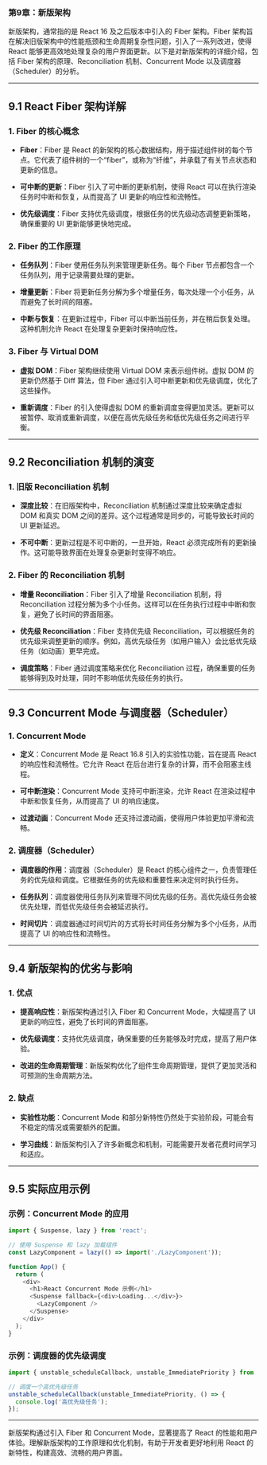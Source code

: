 ### 第9章：新版架构

新版架构，通常指的是 React 16 及之后版本中引入的 Fiber 架构。Fiber 架构旨在解决旧版架构中的性能瓶颈和生命周期复杂性问题，引入了一系列改进，使得 React 能够更高效地处理复杂的用户界面更新。以下是对新版架构的详细介绍，包括 Fiber 架构的原理、Reconciliation 机制、Concurrent Mode 以及调度器（Scheduler）的分析。

---

## 9.1 React Fiber 架构详解

### **1. Fiber 的核心概念**

- **Fiber**：Fiber 是 React 的新架构的核心数据结构，用于描述组件树的每个节点。它代表了组件树的一个“fiber”，或称为“纤维”，并承载了有关节点状态和更新的信息。

- **可中断的更新**：Fiber 引入了可中断的更新机制，使得 React 可以在执行渲染任务时中断和恢复，从而提高了 UI 更新的响应性和流畅性。

- **优先级调度**：Fiber 支持优先级调度，根据任务的优先级动态调整更新策略，确保重要的 UI 更新能够更快地完成。

### **2. Fiber 的工作原理**

- **任务队列**：Fiber 使用任务队列来管理更新任务。每个 Fiber 节点都包含一个任务队列，用于记录需要处理的更新。

- **增量更新**：Fiber 将更新任务分解为多个增量任务，每次处理一个小任务，从而避免了长时间的阻塞。

- **中断与恢复**：在更新过程中，Fiber 可以中断当前任务，并在稍后恢复处理。这种机制允许 React 在处理复杂更新时保持响应性。

### **3. Fiber 与 Virtual DOM**

- **虚拟 DOM**：Fiber 架构继续使用 Virtual DOM 来表示组件树。虚拟 DOM 的更新仍然基于 Diff 算法，但 Fiber 通过引入可中断更新和优先级调度，优化了这些操作。

- **重新调度**：Fiber 的引入使得虚拟 DOM 的重新调度变得更加灵活。更新可以被暂停、取消或重新调度，以便在高优先级任务和低优先级任务之间进行平衡。

---

## 9.2 Reconciliation 机制的演变

### **1. 旧版 Reconciliation 机制**

- **深度比较**：在旧版架构中，Reconciliation 机制通过深度比较来确定虚拟 DOM 和真实 DOM 之间的差异。这个过程通常是同步的，可能导致长时间的 UI 更新延迟。

- **不可中断**：更新过程是不可中断的，一旦开始，React 必须完成所有的更新操作。这可能导致界面在处理复杂更新时变得不响应。

### **2. Fiber 的 Reconciliation 机制**

- **增量 Reconciliation**：Fiber 引入了增量 Reconciliation 机制，将 Reconciliation 过程分解为多个小任务。这样可以在任务执行过程中中断和恢复，避免了长时间的界面阻塞。

- **优先级 Reconciliation**：Fiber 支持优先级 Reconciliation，可以根据任务的优先级来调整更新的顺序。例如，高优先级任务（如用户输入）会比低优先级任务（如动画）更早完成。

- **调度策略**：Fiber 通过调度策略来优化 Reconciliation 过程，确保重要的任务能够得到及时处理，同时不影响低优先级任务的执行。

---

## 9.3 Concurrent Mode 与调度器（Scheduler）

### **1. Concurrent Mode**

- **定义**：Concurrent Mode 是 React 16.8 引入的实验性功能，旨在提高 React 的响应性和流畅性。它允许 React 在后台进行复杂的计算，而不会阻塞主线程。

- **可中断渲染**：Concurrent Mode 支持可中断渲染，允许 React 在渲染过程中中断和恢复任务，从而提高了 UI 的响应速度。

- **过渡动画**：Concurrent Mode 还支持过渡动画，使得用户体验更加平滑和流畅。

### **2. 调度器（Scheduler）**

- **调度器的作用**：调度器（Scheduler）是 React 的核心组件之一，负责管理任务的优先级和调度。它根据任务的优先级和重要性来决定何时执行任务。

- **任务队列**：调度器使用任务队列来管理不同优先级的任务。高优先级任务会被优先处理，而低优先级任务会被延迟执行。

- **时间切片**：调度器通过时间切片的方式将长时间任务分解为多个小任务，从而提高了 UI 的响应性和流畅性。

---

## 9.4 新版架构的优劣与影响

### **1. 优点**

- **提高响应性**：新版架构通过引入 Fiber 和 Concurrent Mode，大幅提高了 UI 更新的响应性，避免了长时间的界面阻塞。

- **优先级调度**：支持优先级调度，确保重要的任务能够及时完成，提高了用户体验。

- **改进的生命周期管理**：新版架构优化了组件生命周期管理，提供了更加灵活和可预测的生命周期方法。

### **2. 缺点**

- **实验性功能**：Concurrent Mode 和部分新特性仍然处于实验阶段，可能会有不稳定的情况或需要额外的配置。

- **学习曲线**：新版架构引入了许多新概念和机制，可能需要开发者花费时间学习和适应。

---

## 9.5 实际应用示例

### **示例：Concurrent Mode 的应用**

```javascript
import { Suspense, lazy } from 'react';

// 使用 Suspense 和 lazy 加载组件
const LazyComponent = lazy(() => import('./LazyComponent'));

function App() {
  return (
    <div>
      <h1>React Concurrent Mode 示例</h1>
      <Suspense fallback={<div>Loading...</div>}>
        <LazyComponent />
      </Suspense>
    </div>
  );
}
```

### **示例：调度器的优先级调度**

```javascript
import { unstable_scheduleCallback, unstable_ImmediatePriority } from 'scheduler';

// 调度一个高优先级任务
unstable_scheduleCallback(unstable_ImmediatePriority, () => {
  console.log('高优先级任务');
});
```

---

新版架构通过引入 Fiber 和 Concurrent Mode，显著提高了 React 的性能和用户体验。理解新版架构的工作原理和优化机制，有助于开发者更好地利用 React 的新特性，构建高效、流畅的用户界面。
